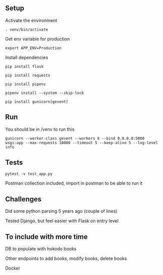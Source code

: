 ## Setup


Activate the environment

```. venv/bin/activate```


Get env variable for production

```export APP_ENV=Production```


Install dependencies

```pip install flask```

```pip install requests```

```pip install pipenv```

```pipenv install --system --skip-lock```

```pip install gunicorn[gevent]```



## Run



You should be in /venv to run this


```gunicorn --worker-class gevent --workers 8 --bind 0.0.0.0:5000 wsgi:app --max-requests 10000 --timeout 5 --keep-alive 5 --log-level info```



## Tests



```pytest -v test_app.py```


Postman collection included, import in postman to be able to run it



## Challenges



Did some python parsing 5 years ago (couple of lines)


Tested Django, but feel easier with Flask on entry level




## To include with more time



DB to populate with hokodo books


Other endpoints to add books, modify books, delete books


Docker
